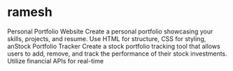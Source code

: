 # ramesh
Personal Portfolio Website Create a personal portfolio showcasing your skills, projects, and resume. Use HTML for structure, CSS for styling, anStock Portfolio Tracker Create a stock portfolio tracking tool that allows users to add, remove, and track the performance of their stock investments. Utilize financial APIs for real-time
